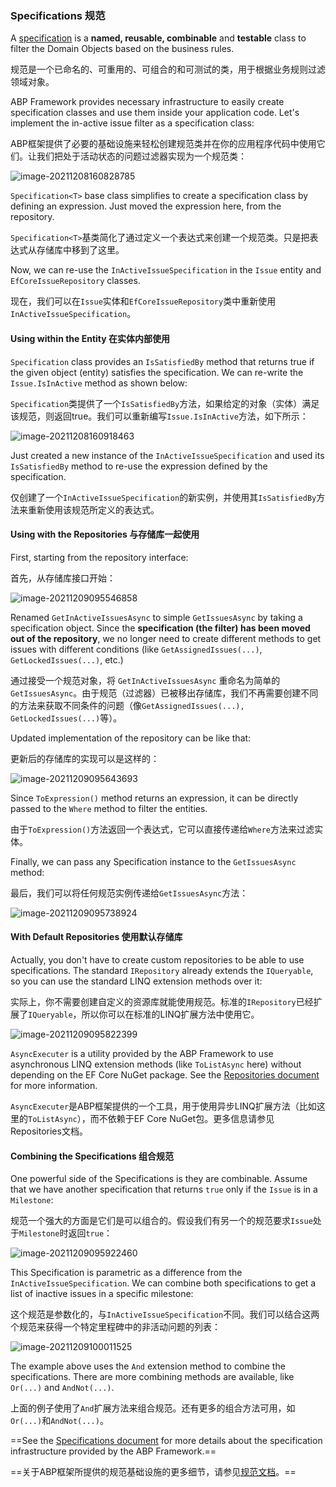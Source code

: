 ### Specifications 规范

A [specification](https://docs.abp.io/en/abp/latest/Specifications) is a **named, reusable, combinable** and **testable** class to filter the Domain Objects based on the business rules.

规范是一个已命名的、可重用的、可组合的和可测试的类，用于根据业务规则过滤领域对象。

ABP Framework provides necessary infrastructure to easily create specification classes and use them inside your application code. Let's implement the in-active issue filter as a specification class:

ABP框架提供了必要的基础设施来轻松创建规范类并在你的应用程序代码中使用它们。让我们把处于活动状态的问题过滤器实现为一个规范类：

![image-20211208160828785](C:\Users\Administrator\AppData\Roaming\Typora\typora-user-images\image-20211208160828785.png)

`Specification<T>` base class simplifies to create a specification class by defining an expression. Just moved the expression here, from the repository.

`Specification<T>`基类简化了通过定义一个表达式来创建一个规范类。只是把表达式从存储库中移到了这里。

Now, we can re-use the `InActiveIssueSpecification` in the `Issue` entity and `EfCoreIssueRepository` classes.

现在，我们可以在`Issue`实体和`EfCoreIssueRepository`类中重新使用`InActiveIssueSpecification`。

#### Using within the Entity 在实体内部使用

`Specification` class provides an `IsSatisfiedBy` method that returns true if the given object (entity) satisfies the specification. We can re-write the `Issue.IsInActive` method as shown below:

`Specification`类提供了一个`IsSatisfiedBy`方法，如果给定的对象（实体）满足该规范，则返回true。我们可以重新编写`Issue.IsInActive`方法，如下所示：

![image-20211208160918463](C:\Users\Administrator\AppData\Roaming\Typora\typora-user-images\image-20211208160918463.png)

Just created a new instance of the `InActiveIssueSpecification` and used its `IsSatisfiedBy` method to re-use the expression defined by the specification.

仅创建了一个`InActiveIssueSpecification`的新实例，并使用其`IsSatisfiedBy`方法来重新使用该规范所定义的表达式。

#### Using with the Repositories 与存储库一起使用

First, starting from the repository interface:

首先，从存储库接口开始：

![image-20211209095546858](C:\Users\Administrator\AppData\Roaming\Typora\typora-user-images\image-20211209095546858.png)

Renamed `GetInActiveIssuesAsync` to simple `GetIssuesAsync` by taking a specification object. Since the **specification (the filter) has been moved out of the repository**, we no longer need to create different methods to get issues with different conditions (like `GetAssignedIssues(...)`, `GetLockedIssues(...)`, etc.)

通过接受一个规范对象，将 `GetInActiveIssuesAsync` 重命名为简单的 `GetIssuesAsync`。由于规范（过滤器）已被移出存储库，我们不再需要创建不同的方法来获取不同条件的问题（像`GetAssignedIssues(...),` `GetLockedIssues(...)`等）。

Updated implementation of the repository can be like that:

更新后的存储库的实现可以是这样的：

![image-20211209095643693](C:\Users\Administrator\AppData\Roaming\Typora\typora-user-images\image-20211209095643693.png)

Since `ToExpression()` method returns an expression, it can be directly passed to the `Where` method to filter the entities.

由于`ToExpression()`方法返回一个表达式，它可以直接传递给`Where`方法来过滤实体。

Finally, we can pass any Specification instance to the `GetIssuesAsync` method:

最后，我们可以将任何规范实例传递给`GetIssuesAsync`方法：

![image-20211209095738924](C:\Users\Administrator\AppData\Roaming\Typora\typora-user-images\image-20211209095738924.png)

#### With Default Repositories 使用默认存储库

Actually, you don't have to create custom repositories to be able to use specifications. The standard `IRepository` already extends the `IQueryable`, so you can use the standard LINQ extension methods over it:

实际上，你不需要创建自定义的资源库就能使用规范。标准的`IRepository`已经扩展了`IQueryable`，所以你可以在标准的LINQ扩展方法中使用它。

![image-20211209095822399](C:\Users\Administrator\AppData\Roaming\Typora\typora-user-images\image-20211209095822399.png)

`AsyncExecuter` is a utility provided by the ABP Framework to use asynchronous LINQ extension methods (like `ToListAsync` here) without depending on the EF Core NuGet package. See the [Repositories document](https://docs.abp.io/en/abp/latest/Repositories) for more information.

`AsyncExecuter`是ABP框架提供的一个工具，用于使用异步LINQ扩展方法（比如这里的`ToListAsync`），而不依赖于EF Core NuGet包。更多信息请参见Repositories文档。

#### Combining the Specifications 组合规范

One powerful side of the Specifications is they are combinable. Assume that we have another specification that returns `true` only if the `Issue` is in a `Milestone`:

规范一个强大的方面是它们是可以组合的。假设我们有另一个的规范要求`Issue`处于`Milestone`时返回`true`：

![image-20211209095922460](C:\Users\Administrator\AppData\Roaming\Typora\typora-user-images\image-20211209095922460.png)

This Specification is parametric as a difference from the `InActiveIssueSpecification`. We can combine both specifications to get a list of inactive issues in a specific milestone:

这个规范是参数化的，与`InActiveIssueSpecification`不同。我们可以结合这两个规范来获得一个特定里程碑中的非活动问题的列表：

![image-20211209100011525](C:\Users\Administrator\AppData\Roaming\Typora\typora-user-images\image-20211209100011525.png)

The example above uses the `And` extension method to combine the specifications. There are more combining methods are available, like `Or(...)` and `AndNot(...)`.

上面的例子使用了`And`扩展方法来组合规范。还有更多的组合方法可用，如`Or(...)`和`AndNot(...)`。

==See the [Specifications document](https://docs.abp.io/en/abp/latest/Specifications) for more details about the specification infrastructure provided by the ABP Framework.==

==关于ABP框架所提供的规范基础设施的更多细节，请参见[规范文档](https://docs.abp.io/en/abp/latest/Specifications)。==

